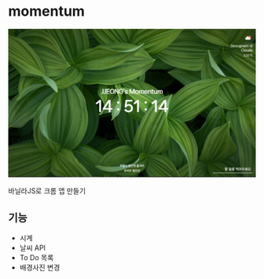 # momentum

![screen](./images/screen.jpg)

바닐라JS로 크롬 앱 만들기

## 기능

- 시계
- 날씨 API
- To Do 목록
- 배경사진 변경
  
    
    
